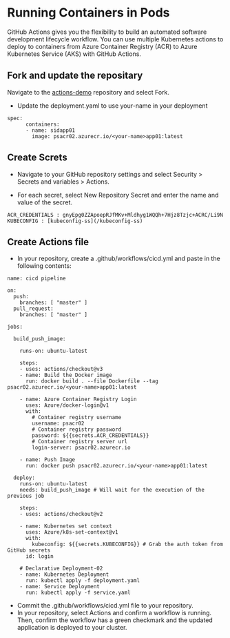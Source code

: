 # Running Containers in Pods

GitHub Actions gives you the flexibility to build an automated software development lifecycle workflow. You can use multiple Kubernetes actions to deploy to containers from Azure Container Registry (ACR) to Azure Kubernetes Service (AKS) with GitHub Actions.


## Fork and update the repositary

Navigate to the [actions-demo](https://github.com/Fasttrack-Azure/action-demo) repository and select Fork.

- Update the deployment.yaml to use your-name in your deployment
```
spec:
      containers:
      - name: sidapp01
        image: psacr02.azurecr.io/<your-name>app01:latest
```

## Create Screts

- Navigate to your GitHub repository settings and select Security > Secrets and variables > Actions.

- For each secret, select New Repository Secret and enter the name and value of the secret.
```
ACR_CREDENTIALS : gnyEpg0ZZApoepRJfMKv+Mldhyg1WQQh+7Hjz8Tzjc+ACRC/Li9N
KUBECONFIG : [kubeconfig-ss](/kubeconfig-ss)

```

## Create Actions file

- In your repository, create a .github/workflows/cicd.yml and paste in the following contents:
```
name: cicd pipeline

on:
  push:
    branches: [ "master" ]
  pull_request:
    branches: [ "master" ]

jobs:

  build_push_image:

    runs-on: ubuntu-latest

    steps:
    - uses: actions/checkout@v3
    - name: Build the Docker image
      run: docker build . --file Dockerfile --tag psacr02.azurecr.io/<your-name>app01:latest
      
    - name: Azure Container Registry Login
      uses: Azure/docker-login@v1
      with:
        # Container registry username
        username: psacr02
        # Container registry password
        password: ${{secrets.ACR_CREDENTIALS}}
        # Container registry server url
        login-server: psacr02.azurecr.io
        
    - name: Push Image  
      run: docker push psacr02.azurecr.io/<your-name>app01:latest
      
  deploy:
    runs-on: ubuntu-latest
    needs: build_push_image # Will wait for the execution of the previous job 
    
    steps:
    - uses: actions/checkout@v2

    - name: Kubernetes set context
      uses: Azure/k8s-set-context@v1
      with:
        kubeconfig: ${{secrets.KUBECONFIG}} # Grab the auth token from GitHub secrets
      id: login
      
    # Declarative Deployment-02
    - name: Kubernetes Deployment
      run: kubectl apply -f deployment.yaml
    - name: Service Deployment
      run: kubectl apply -f service.yaml

```

- Commit the .github/workflows/cicd.yml file to your repository.
- In your repository, select Actions and confirm a workflow is running. Then, confirm the workflow has a green checkmark and the updated application is deployed to your cluster.
